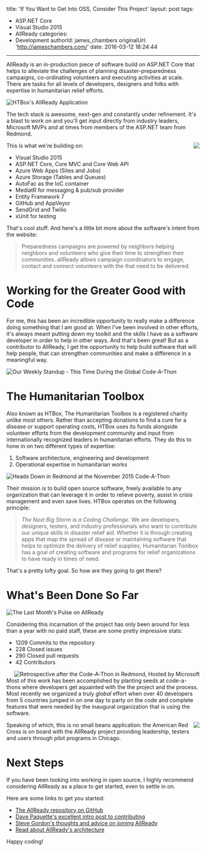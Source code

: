 title: 'If You Want to Get Into OSS, Consider This Project'
layout: post
tags:
  - ASP.NET Core
  - Visual Studio 2015
  - AllReady
categories:
  - Development
authorId: james_chambers
originalUrl: 'http://jameschambers.com/'
date: 2016-03-12 18:24:44
---

AllReady is an in-production piece of software build on ASP.NET Core that helps to alleviate the challenges of planning disaster-preparedness campaigns, co-ordinating volunteers and executing activities at scale. There are tasks for all levels of developers, designers and folks with expertise in humanitarian relief efforts. 

![HTBox's AllReady Application](https://jcblogimages.blob.core.windows.net:443/img/2016/03/allready-running.PNG)

<!-- more -->

The tech stack is awesome, next-gen and constantly under refinement. It's a blast to work on and you'll get input directly from industry leaders, Microsoft MVPs and at times from members of the ASP.NET team from Redmond.  

<img style="float:right; margin-left:10px;"  src="https://jcblogimages.blob.core.windows.net:443/img/2016/03/ht-logo.png" />This is what we're building on:
 - Visual Studio 2015
 - ASP.NET Core, Core MVC and Core Web API
 - Azure Web Apps (Sites and Jobs)
 - Azure Storage (Tables and Queues)
 - AutoFac as the IoC container
 - MediatR for messaging & pub/sub provider
 - Entity Framework 7
 - GitHub and AppVeyor
 - SendGrid and Twilio
 - xUnit for testing

That's cool stuff. And here's a little bit more about the software's intent from the website:

> Preparedness campaigns are powered by neighbors helping neighbors and volunteers who give their time to strengthen their communities. allReady allows campaign coordinators to engage, contact and connect volunteers with the that need to be delivered.

# Working for the Greater Good with Code

For me, this has been an incredible opportunity to really make a difference doing something that I am good at. When I've been involved in other efforts, it's always meant putting down my toolkit and the skills I have as a software developer in order to help in other ways.  And that's been great! But as a contributor to AllReady, I get the opportunity to help build software that will help people, that can strengthen communities and make a difference in a meaningful way.

![Our Weekly Standup - This Time During the Global Code-A-Thon](https://jcblogimages.blob.core.windows.net/img/2016/03/code-a-thon-standup.PNG)

# The Humanitarian Toolbox

Also known as HTBox, The Humanitarian Toolbox is a registered charity unlike most others. Rather than accepting donations to find a cure for a disease or support operating costs, HTBox uses its funds alongside volunteer efforts from the development community and input from internationally recognized leaders in humanitarian efforts. They do this to hone in on two different types of expertise:

 1. Software architecture, engineering and development
 1. Operational expertise in humanitarian works


![Heads Down in Redmond at the November 2015 Code-A-Thon](https://jcblogimages.blob.core.windows.net/img/2015/11/image.png)

Their mission is to build open source software, freely available to any organization that can leverage it in order to relieve poverty, assist in crisis management and even save lives. HTBox operates on the following principle:

> *The Next Big Storm is a Coding Challenge.* We are developers, designers, testers, and industry professionals who want to contribute our unique skills in disaster relief aid. Whether it is through creating apps that map the spread of disease or maintaining software that helps to optimize the delivery of relief supplies, Humanitarian Toolbox has a goal of creating software and programs for relief organizations to have ready in times of need.

That's a pretty lofty goal. So how are they going to get there?

# What's Been Done So Far

![The Last Month's Pulse on AllReady](https://jcblogimages.blob.core.windows.net:443/img/2016/03/allready-pulse.PNG)

Considering this incarnation of the project has only been around for less than a year with no paid staff, these are some pretty impressive stats:

 - 1209 Commits to the repository
 - 228 Closed issues
 - 290 Closed pull requests
 - 42 Contributors

<img style="float:right; margin-left:10px;" alt="Retrospective after the Code-A-Thon in Redmond, Hosted by Microsoft"  src="https://jcblogimages.blob.core.windows.net/img/2015/11/image2.png" />
 
Most of this work has been accomplished by planting seeds at code-a-thons where developers get aquainted with the the project and the process. Most recently we organized a truly *global* effort when over 40 developers from 5 countries jumped in on one day to party on the code and complete features that were needed by the inaugural organization that is using the software.

<img style="float:right; margin-left:10px;"  src="https://jcblogimages.blob.core.windows.net/img/2016/03/red-cross.PNG" /> Speaking of which, this is no small beans application: the American Red Cross is on board with the AllReady project providing leadership, testers and users through pilot programs in Chicago.

# Next Steps

If you have been looking into working in open source, I highly recommend considering AllReady as a place to get started, even to settle in on. 

Here are some links to get you started:
 - [The AllReady repository on GitHub](https://github.com/HTBox/allReady/)
 - [Dave Paquette's excellent intro post to contributing](http://www.davepaquette.com/archive/2016/01/24/Submitting-Your-First-Pull-request.aspx)
 - [Steve Gordon's thoughts and advice on joining AllReady](http://stevejgordon.co.uk/contributing-to-allready)
 - [Read about AllReady's architecture](https://github.com/HTBox/allReady/wiki/Solution-architecture)

Happy coding!



